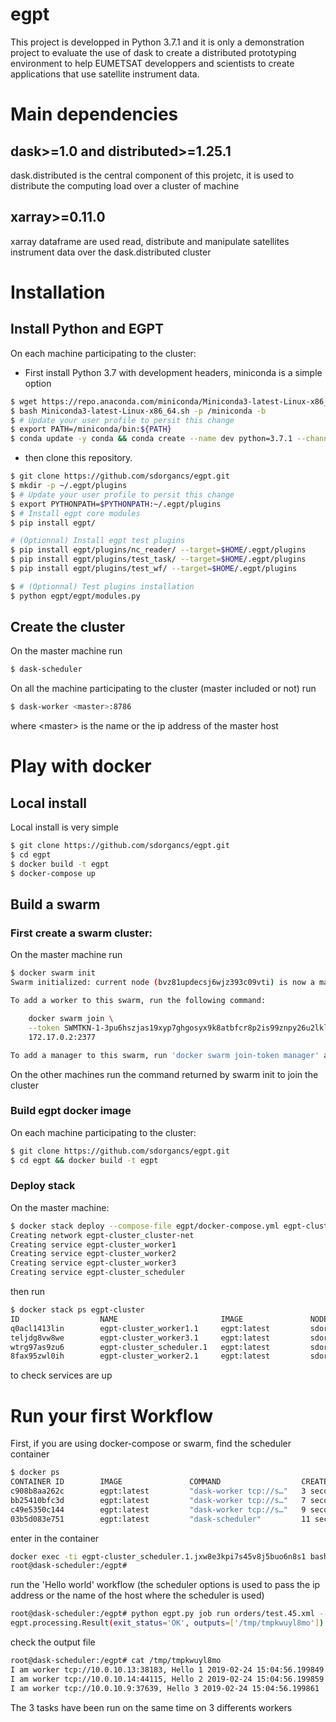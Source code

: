 # egpt

This project is developped in Python 3.7.1 and it is only a demonstration project to evaluate the use of dask to create a distributed prototyping environment to help EUMETSAT developpers and scientists to create applications that use satellite instrument data.

# Main dependencies
## dask>=1.0 and distributed>=1.25.1
dask.distributed is the central component of this projetc, it is used to distribute the computing load over a cluster of machine
## xarray>=0.11.0
xarray dataframe are used read, distribute and manipulate satellites instrument data over the dask.distributed cluster

# Installation
## Install Python and EGPT
On each machine participating to the cluster: 

- First install Python 3.7 with development headers, miniconda is a simple option

```bash
$ wget https://repo.anaconda.com/miniconda/Miniconda3-latest-Linux-x86_64.sh
$ bash Miniconda3-latest-Linux-x86_64.sh -p /miniconda -b
$ # Update your user profile to persit this change
$ export PATH=/miniconda/bin:${PATH}
$ conda update -y conda && conda create --name dev python=3.7.1 --channel conda-forge
```

- then clone this repository.

```bash
$ git clone https://github.com/sdorgancs/egpt.git
$ mkdir -p ~/.egpt/plugins
$ # Update your user profile to persit this change
$ export PYTHONPATH=$PYTHONPATH:~/.egpt/plugins
$ # Install egpt core modules
$ pip install egpt/

# (Optionnal) Install egpt test plugins
$ pip install egpt/plugins/nc_reader/ --target=$HOME/.egpt/plugins
$ pip install egpt/plugins/test_task/ --target=$HOME/.egpt/plugins
$ pip install egpt/plugins/test_wf/ --target=$HOME/.egpt/plugins

$ # (Optionnal) Test plugins installation
$ python egpt/egpt/modules.py
```
## Create the cluster
On the master machine run
```bash
$ dask-scheduler
```
On all the machine participating to the cluster (master included or not) run
```bash
$ dask-worker <master>:8786
```
where \<master> is the name or the ip address of the master host

# Play with docker
## Local install
Local install is very simple
```bash
$ git clone https://github.com/sdorgancs/egpt.git
$ cd egpt
$ docker build -t egpt
$ docker-compose up
```

## Build a swarm
### First create a swarm cluster:
On the master machine run
```bash
$ docker swarm init
Swarm initialized: current node (bvz81updecsj6wjz393c09vti) is now a manager.

To add a worker to this swarm, run the following command:

    docker swarm join \
    --token SWMTKN-1-3pu6hszjas19xyp7ghgosyx9k8atbfcr8p2is99znpy26u2lkl-1awxwuwd3z9j1z3puu7rcgdbx \
    172.17.0.2:2377

To add a manager to this swarm, run 'docker swarm join-token manager' and follow the instructions.
```
On the other machines run the command returned by swarm init to join the cluster

### Build egpt docker image
On each machine participating to the cluster:

```bash
$ git clone https://github.com/sdorgancs/egpt.git
$ cd egpt && docker build -t egpt
```

### Deploy stack
On the master machine:
```bash
$ docker stack deploy --compose-file egpt/docker-compose.yml egpt-cluster
Creating network egpt-cluster_cluster-net
Creating service egpt-cluster_worker1
Creating service egpt-cluster_worker2
Creating service egpt-cluster_worker3
Creating service egpt-cluster_scheduler
```
then run 
```bash
$ docker stack ps egpt-cluster
ID                  NAME                       IMAGE               NODE                 DESIRED STATE       CURRENT STATE           ERROR                       PORTS
q0acl1413lin        egpt-cluster_worker1.1     egpt:latest         sdorgan-AERO-15XV8   Running             Running 2 minutes ago                               
teljdg8vw8we        egpt-cluster_worker3.1     egpt:latest         sdorgan-AERO-15XV8   Running             Running 2 minutes ago                               
wtrg97as9zu6        egpt-cluster_scheduler.1   egpt:latest         sdorgan-AERO-15XV8   Running             Running 2 minutes ago                               
8fax95zwl0ih        egpt-cluster_worker2.1     egpt:latest         sdorgan-AERO-15XV8   Running             Running 2 minutes ago                               
```
to check services are up

# Run your first Workflow
First, if you are using docker-compose or swarm, find the scheduler container
```bash
$ docker ps
CONTAINER ID        IMAGE               COMMAND                  CREATED             STATUS              PORTS               NAMES
c908b8aa262c        egpt:latest         "dask-worker tcp://s…"   3 seconds ago       Up 1 second                             egpt-cluster_worker3.1.jthezuh19wadzf06bp5b33ox1
bb25410bfc3d        egpt:latest         "dask-worker tcp://s…"   7 seconds ago       Up 5 seconds                            egpt-cluster_worker2.1.63ooe478a114ep3hv99usw4an
c49e5350c144        egpt:latest         "dask-worker tcp://s…"   9 seconds ago       Up 8 seconds                            egpt-cluster_worker1.1.z9q1yyeek7yw63v5gw1cuhza8
03b5d083e751        egpt:latest         "dask-scheduler"         11 seconds ago      Up 9 seconds                            egpt-cluster_scheduler.1.jxw8e3kpi7s45v8j5buo6n8s1
```
enter in the container
```bash
docker exec -ti egpt-cluster_scheduler.1.jxw8e3kpi7s45v8j5buo6n8s1 bash
root@dask-scheduler:/egpt#
```
run the 'Hello world' workflow (the scheduler options is used to pass the ip address or the name of the host where the scheduler is used)
```bash
root@dask-scheduler:/egpt# python egpt.py job run orders/test.45.xml --scheduler scheduler:8786
egpt.processing.Result(exit_status='OK', outputs=['/tmp/tmpkwuyl8mo'])
```
check the output file
```bash
root@dask-scheduler:/egpt# cat /tmp/tmpkwuyl8mo
I am worker tcp://10.0.10.13:38183, Hello 1 2019-02-24 15:04:56.199849
I am worker tcp://10.0.10.14:44115, Hello 2 2019-02-24 15:04:56.199859
I am worker tcp://10.0.10.9:37639, Hello 3 2019-02-24 15:04:56.199861
```
The 3 tasks have been run on the same time on 3 differents workers
